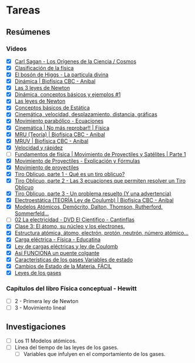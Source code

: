 # Tareas

## Resúmenes

### Videos

- [x] [Carl Sagan - Los Orígenes de la Ciencia / Cosmos](https://youtu.be/Es99juS7AFw)
- [x] [Clasificación de la física](https://youtu.be/aItwqjuB9AI)
- [x] [El bosón de Higgs - La partícula divina](https://fb.watch/ag-al3Fbxw/)
- [x] [Dinámica | Biofísica CBC - Anibal](https://youtu.be/4BKyHL0QPrs)
- [x] [Las 3 leyes de Newton](https://youtu.be/SbrKChPlPKA)
- [x] [Dinámica, conceptos básicos y ejemplos #1](https://youtu.be/9oVb-fPYiaY)
- [x] [Las leyes de Newton](https://youtu.be/S3QlbbUmszE)
- [x] [Conceptos básicos de Estática](https://youtu.be/ppnTXq1tc8c)
- [x] [Cinemática, velocidad, desplazamiento, distancia, gráficas](https://youtu.be/tpU7Z2r1YDk)
- [x] [Movimiento parabólico - Ecuaciones](https://youtu.be/BDVA6oXtfR8)
- [x] [Cinemática | No más reprobar!! | Física](https://youtu.be/VhrkVk5tYFU)
- [x] [MRU (Teoría) | Biofísica CBC - Anibal](https://youtu.be/njgk4oAiz8s)
- [x] [MRUV | Biofísica CBC - Anibal](https://youtu.be/eMgNyiOtLH8)
- [x] [Velocidad y rápidez](https://www.youtube.com/watch?v=75xi6aasdw4)
- [ ] [Fundamentos de física | Movimiento de Proyectiles y Satélites | Parte 1](https://youtu.be/BEKoASHkFtg)
- [x] [Movimiento de Proyectiles - Explicación y Fórmulas](https://youtu.be/r3Ru862AHBU)
- [x] [Movimiento de proyectiles](https://youtu.be/qNRJD6jVvXY)
- [x] [Tiro Oblicuo, parte 1 - Qué es un tiro oblicuo?](https://youtu.be/1kZmAQlBTaM)
- [x] [Tiro Oblicuo, parte 2 - Las 3 ecuaciones que permiten resolver un Tiro Oblicuo](https://youtu.be/sbuhRfQZvuY)
- [x] [Tiro Oblicuo, parte 3 - Un problema resuelto (Y una advertencia)](https://youtu.be/ioznf9zaviA)
- [x] [Electroestática (TEORÍA Ley de Coulumb) | Biofísica CBC - Anibal](https://youtu.be/2EPyrMGG8mM)
- [x] [Modelos Atómicos, Demócrito, Dalton, Thomson, Rutherford, Sommerfeld...](https://youtu.be/ABLPs1m14wU)
- [ ] [02 La electricidad - DVD El Cientifico - Cantinflas](https://youtu.be/eY5UB40WGqQ)
- [x] [Clase 3: El átomo, su núcleo y los electrones.](https://youtu.be/YLkQ6cjaOtE)
- [x] [Estructura atómica, átomo, electrón, protón, neutrón, número atómico...](https://youtu.be/8uvluIhFX9I)
- [x] [Carga eléctrica - Física - Educatina](https://youtu.be/McZPm7tkguQ)
- [x] [Ley de cargas eléctricas y ley de Coulomb](https://youtu.be/FtSH86q85XA)
- [x] [Así FUNCIONA un puente colgante](https://fb.watch/cpZp888GEL/)
- [x] [Características de los gases Variables de estado](https://youtu.be/XjlP25L8ID4)
- [x] [Cambios de Estado de la Materia. FÁCIL](https://youtu.be/faouBhSN3hM)
- [x] [Leyes de los gases](https://youtu.be/BVES2mPBtP0)

### Capítulos del libro Física conceptual - Hewitt

- [ ] 2 - Primera ley de Newton
- [ ] 3 - Movimiento lineal

## Investigaciones

- [ ] Los 11 Modelos atómicos.
- [ ] Línea del tiempo de las leyes de los gases.
	- [ ] Variables que infulyen en el comportamiento de los gases. 